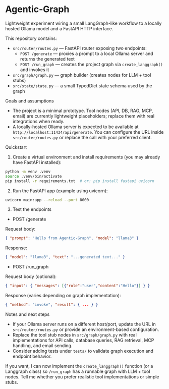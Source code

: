 # Agentic-Graph

Lightweight experiment wiring a small LangGraph-like workflow to a locally
hosted Ollama model and a FastAPI HTTP interface.

This repository contains:

- `src/router/routes.py` — FastAPI router exposing two endpoints:
	- `POST /generate` — proxies a prompt to a local Ollama server and returns the generated text
	- `POST /run_graph` — creates the project graph via `create_langgraph()` and invokes it
- `src/graph/graph.py` — graph builder (creates nodes for LLM + tool stubs)
- `src/state/state.py` — a small TypedDict state schema used by the graph

Goals and assumptions
- The project is a minimal prototype. Tool nodes (API, DB, RAG, MCP, email)
	are currently lightweight placeholders; replace them with real integrations when ready.
- A locally-hosted Ollama server is expected to be available at `http://localhost:11434/api/generate`.
	You can configure the URL inside `src/router/routes.py` or replace the call with your preferred client.

Quickstart

1. Create a virtual environment and install requirements (you may already have FastAPI installed):

```bash
python -m venv .venv
source .venv/bin/activate
pip install -r requirements.txt  # or: pip install fastapi uvicorn
```

2. Run the FastAPI app (example using uvicorn):

```bash
uvicorn main:app --reload --port 8000
```

3. Test the endpoints

- POST /generate

Request body:

```json
{ "prompt": "Hello from Agentic-Graph", "model": "llama3" }
```

Response:

```json
{ "model": "llama3", "text": "...generated text..." }
```

- POST /run_graph

Request body (optional):

```json
{ "input": { "messages": [{"role":"user","content":"Hello"}] } }
```

Response (varies depending on graph implementation):

```json
{ "method": "invoke", "result": { ... } }
```

Notes and next steps
- If your Ollama server runs on a different host/port, update the URL in `src/router/routes.py` or provide an environment-based configuration.
- Replace the tool stub nodes in `src/graph/graph.py` with real implementations for API calls, database queries, RAG retrieval, MCP handling, and email sending.
- Consider adding tests under `tests/` to validate graph execution and endpoint behavior.

If you want, I can now implement the `create_langgraph()` function (or a Langgraph class) so `/run_graph` has a runnable graph with LLM + tool nodes. Tell me whether you prefer realistic tool implementations or simple stubs.

